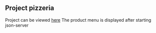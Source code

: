 ## Project pizzeria
Project can be viewed [here](https://marcocollander.github.io/project-pizzeria/dist/)
The product menu is displayed after starting json-server
